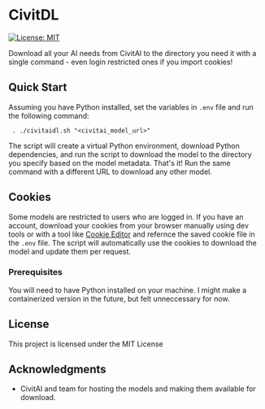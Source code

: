 # CivitDL
  
[![License: MIT](https://img.shields.io/badge/License-MIT-yellow.svg)](https://opensource.org/licenses/MIT)

Download all your AI needs from CivitAI to the directory you need it with a single command - even login restricted ones if you import cookies!

## Quick Start

Assuming you have Python installed, set the variables in `.env` file and run the following command:

`
. ./civitaidl.sh "<civitai_model_url>"`

The script will create a virtual Python environment, download Python dependencies, and run the script to download the model to the directory you specify based on the model metadata. That's it! Run the same command with a different URL to download any other model.

## Cookies

Some models are restricted to users who are logged in. If you have an account, download your cookies from your browser manually using dev tools or with a tool like [Cookie Editor](https://cookie-editor.com/) and refernce the saved cookie file in the `.env` file. The script will automatically use the cookies to download the model and update them per request. 

### Prerequisites

You will need to have Python installed on your machine. I might make a containerized version in the future, but felt unneccessary for now.

## License

This project is licensed under the MIT License

## Acknowledgments

* CivitAI and team for hosting the models and making them available for download.
